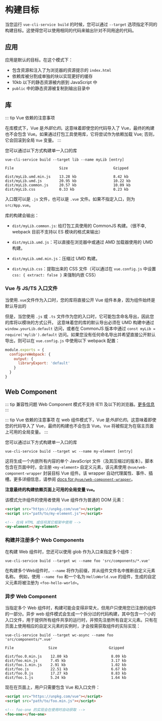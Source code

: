 # 构建目标

当您运行 `vue-cli-service build` 的时候，您可以通过 `--target` 选项指定不同的构建目标。这使得您可以使用相同的代码来输出针对不同用途的代码。

## 应用

应用是默认的目标。在这个模式下：

- 包含资源和注入了为浏览器的资源提示的 `index.html`
- 依赖库被分割成单独的块以实现更好的缓存
- 10kb 以下的静态资源被内嵌到 JavaScript 中
- `public` 中的静态资源被复制到输出目录中

## 库

::: tip Vue 依赖的注意事项

在库模式下，Vue 是*外部化的*。这意味着即使您的代码导入了 Vue，最终的构建也不会包含 Vue。如果通过打包工具使用库，它将尝试作为依赖加载 Vue; 否则，它会回滚到全局 `Vue` 变量。
:::

您可以通过以下方式构建单一入口的库

```
vue-cli-service build --target lib --name myLib [entry]
```

```
File                     Size                     Gzipped

dist/myLib.umd.min.js    13.28 kb                 8.42 kb
dist/myLib.umd.js        20.95 kb                 10.22 kb
dist/myLib.common.js     20.57 kb                 10.09 kb
dist/myLib.css           0.33 kb                  0.23 kb
```

入口既可以是 `.js` 文件，也可以是 `.vue` 文件。如果不指定入口，则为 `src/App.vue`。

库的构建会输出：

- `dist/myLib.common.js`: 给打包工具使用的 CommonJS 构建。（很不幸, webpack 目前不支持以 ES 模块的格式来输出）

- `dist/myLib.umd.js`：可以直接在浏览器中或通过 AMD 加载器使用的 UMD 构建。

- `dist/myLib.umd.min.js`：压缩过 UMD 构建。

- `dist/myLib.css`：提取出来的 CSS 文件（可以通过在 `vue.config.js` 中设置 `css: { extract: false }` 来强制内嵌 CSS）

### Vue 与 JS/TS 入口文件

当使用`.vue`文件作为入口时，您的库将直接公开 Vue 组件本身，因为组件始终是默认导出的

但是，当您使用 `.js` 或 `.ts` 文件作为您的入口时，它可能包含命名导出，因此您的库将以模块的方式公开。 这意味着您的库的默认导出必须在 UMD 构建中通过 `window.yourLib.default` 访问，或者在 CommonJS 版本中通过 `const myLib = require('mylib').default` 访问。如果您没有任何命名导出并希望直接公开默认导出，则可以在 `vue.config.js` 中使用以下 webpack 配置：

``` js
module.exports = {
  configureWebpack: {
    output: {
      libraryExport: 'default'
    }
  }
}
```

## Web Component

::: tip 兼容性问题
Web Component 模式不支持 IE11 及以下的浏览器。[更多信息](https://github.com/vuejs/vue-web-component-wrapper#compatibility)
:::

::: tip Vue 依赖的注意事项
在 web 组件模式下，Vue 是*外部化的*。这意味着即使您的代码导入了 Vue，最终的构建也不会包含 Vue。`Vue` 将被假定为在宿主页面上可用的全局变量。
:::

您可以通过以下方式构建单一入口的库

```
vue-cli-service build --target wc --name my-element [entry]
```

这将生成一个内嵌所有内容的单个 JavaScript 文件（及其压缩过的版本）。脚本包含在页面中时，会注册 `<my-element>` 自定义元素，该元素使用 `@vue/web-component-wrapper` 封装目标 Vue 组件。该 wrapper 自动代理属性、事件、插槽。更多详细信息，请参阅 [docs for `@vue/web-component-wrapper`](https://github.com/vuejs/vue-web-component-wrapper)。

**注意最终的构建依赖页面上可用的全局变量 `Vue`。**

该模式允许组件的使用者使用 Vue 组件作为普通的 DOM 元素：

``` html
<script src="https://unpkg.com/vue"></script>
<script src="path/to/my-element.js"></script>

<!-- 在纯 HTML 或任何其它框架中使用 -->
<my-element></my-element>
```

### 构建并注册多个 Web Components

在构建 Web 组件时，您还可以使用 glob 作为入口来指定多个组件：

```
vue-cli-service build --target wc --name foo 'src/components/*.vue'
```

在构建多个Web组件时，`--name` 将作为前缀，并从组件文件名中推断自定义元素名称。 例如，使用 `--name foo` 和一个名为 `HelloWorld.vue` 的组件，生成的自定义元素将被注册为 `<foo-hello-world>`。

### 异步 Web Component

当指定多个 Web 组件时，构建可能会变得非常大，但用户只使用您已注册的组件的一部分。异步 web 组件模式会生成一个拆分过的代码构建，其中包含一个小的入口文件，用于提供所有组件共享的运行时，并预先注册所有自定义元素。只有在页面上使用相应的自定义元素的实例时，才会按需获取组件的实际实现：

```
vue-cli-service build --target wc-async --name foo 'src/components/*.vue'
```

```
File                Size                        Gzipped

dist/foo.0.min.js    12.80 kb                    8.09 kb
dist/foo.min.js      7.45 kb                     3.17 kb
dist/foo.1.min.js    2.91 kb                     1.02 kb
dist/foo.js          22.51 kb                    6.67 kb
dist/foo.0.js        17.27 kb                    8.83 kb
dist/foo.1.js        5.24 kb                     1.64 kb
```

现在在页面上，用户只需要包含 Vue 和入口文件：

``` html
<script src="https://unpkg.com/vue"></script>
<script src="path/to/foo.min.js"></script>

<!-- foo-one 的实现会在使用时自动获取 -->
<foo-one></foo-one>
```
